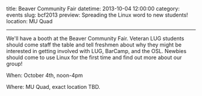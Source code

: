 title: Beaver Community Fair
datetime: 2013-10-04 12:00:00
category: events
slug: bcf2013
preview: Spreading the Linux word to new students!
location: MU Quad

---

We'll have a booth at the Beaver Community Fair. Veteran LUG students should
come staff the table and tell freshmen about why they might be interested
in getting involved with LUG, BarCamp, and the OSL. Newbies should come to 
use Linux for the first time and find out more about our group! 

When: October 4th, noon-4pm

Where: MU Quad, exact location TBD.
